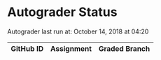 # Autograder Status
Autograder last run at: October 14, 2018 at 04:20

| GitHub ID | Assignment | Graded Branch |
|-----------|------------|---------------|
